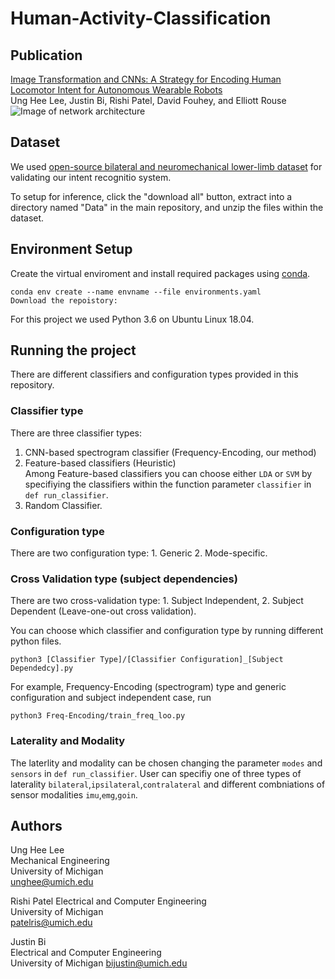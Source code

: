 # Human-Activity-Classification

## Publication
[Image Transformation and CNNs: A Strategy for Encoding Human Locomotor Intent for Autonomous Wearable Robots](https://ieeexplore.ieee.org/abstract/document/9134897)\
Ung Hee Lee, Justin Bi, Rishi Patel, David Fouhey, and Elliott Rouse
![Image of network architecture](https://ieeexplore.ieee.org/mediastore_new/IEEE/content/media/7083369/9133350/9134897/rouse2-3007455-large.gif)


## Dataset
We used [open-source bilateral and neuromechanical lower-limb dataset](https://figshare.com/articles/Benchmark_datasets_for_bilateral_lower_limb_neuromechanical_signals_from_wearable_sensors_during_unassisted_locomotion_in_able-bodied_individuals/5362627) for validating our intent recognitio system.

To setup for inference, click the "download all" button, extract into a directory named "Data" in the main repository, and unzip the files within the dataset.

## Environment Setup

Create the virtual enviroment and install required packages using [conda](https://www.anaconda.com/).

```
conda env create --name envname --file environments.yaml
Download the repoistory:
```

For this project we used Python 3.6 on Ubuntu Linux 18.04.

## Running the project

There are different classifiers and configuration types provided in this repository. 

### Classifier type
There are three classifier types:
1. CNN-based spectrogram classifier (Frequency-Encoding, our method)
2. Feature-based classifiers (Heuristic)  
Among Feature-based classifiers you can choose either `LDA` or `SVM` by specifiying the classifiers within the function parameter `classifier` in `def run_classifier`.
3. Random Classifier.


### Configuration type
There are two configuration type: 1. Generic 2. Mode-specific. 

### Cross Validation type (subject dependencies)
There are two cross-validation type: 1. Subject Independent, 2. Subject Dependent (Leave-one-out cross validation). 

You can choose which classifier and configuration type by running different python files. 
```
python3 [Classifier Type]/[Classifier Configuration]_[Subject Dependedcy].py
```

For example, Frequency-Encoding (spectrogram) type and generic configuration and subject independent case, run 

```
python3 Freq-Encoding/train_freq_loo.py
```
### Laterality and Modality
The laterlity and modality can be chosen changing the parameter `modes` and `sensors` in `def run_classifier`. User can specifiy one of three types of laterality `bilateral`,`ipsilateral`,`contralateral` and different combniations of sensor modalities `imu`,`emg`,`goin`. 


## Authors
Ung Hee Lee  
Mechanical Engineering  
University of Michigan  
unghee@umich.edu

Rishi Patel
Electrical and Computer Engineering  
University of Michigan  
patelris@umich.edu  

Justin Bi  
Electrical and Computer Engineering  
University of Michigan 
bijustin@umich.edu


